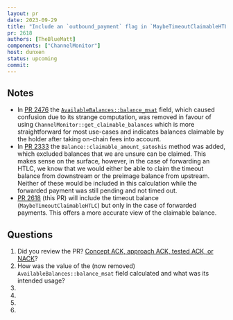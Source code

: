 ```yaml
---
layout: pr
date: 2023-09-29
title: "Include an `outbound_payment` flag in `MaybeTimeoutClaimableHTLC`"
pr: 2618
authors: [TheBlueMatt]
components: ["ChannelMonitor"]
host: dunxen
status: upcoming
commit:
---
```


## Notes

* In [PR 2476] the [`AvailableBalances::balance_msat`] field, which caused confusion due to its strange computation, was removed in favour of
  using `ChannelMonitor::get_claimable_balances` which is more straightforward for most use-cases and indicates balances claimable by the holder
  after taking on-chain fees into account.
* In [PR 2333] the `Balance::claimable_amount_satoshis` method was added, which excluded balances that we are unsure can be claimed.
  This makes sense on the surface, however, in the case of forwarding an HTLC, we know that we would either be able to claim the timeout balance from
  downstream or the preimage balance from upstream. Neither of these would be included in this calculation while the forwarded payment was still pending
  and not timed out.
* [PR 2618] (this PR) will include the timeout balance (`MaybeTimeoutClaimableHTLC`) but only in the case of forwarded payments. This offers a more accurate
  view of the claimable balance.


## Questions
1. Did you review the PR? [Concept ACK, approach ACK, tested ACK, or NACK](https://github.com/lightningdevkit/rust-lightning/blob/master/CONTRIBUTING.md#peer-review)?
1. How was the value of the (now removed) `AvailableBalances::balance_msat` field calculated and what was its intended usage?
1. 
1. 
1. 
1. 

[PR 2476]: https://github.com/lightningdevkit/rust-lightning/pull/2476
[PR 2333]: https://github.com/lightningdevkit/rust-lightning/pull/2333
[PR 2618]: https://github.com/lightningdevkit/rust-lightning/pull/2618
[`AvailableBalances::balance_msat`]: https://github.com/lightningdevkit/rust-lightning/blob/7a63ab77da7e0be35b1c5d87643e5461cd593b94/lightning/src/ln/channel.rs#L69

